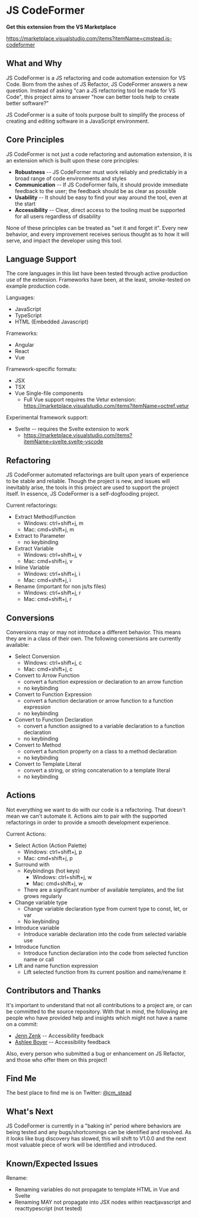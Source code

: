 # JS CodeFormer #

**Get this extension from the VS Marketplace**

https://marketplace.visualstudio.com/items?itemName=cmstead.js-codeformer

## What and Why ##

JS CodeFormer is a JS refactoring and code automation extension for VS Code. Born from the ashes of JS Refactor, JS CodeFormer answers a new question. Instead of asking "can a JS refactoring tool be made for VS Code", this project aims to answer "how can better tools help to create better software?"

JS CodeFormer is a suite of tools purpose built to simplify the process of creating and editing software in a JavaScript environment.

## Core Principles ##

JS CodeFormer is not just a code refactoring and automation extension, it is an extension which is built upon these core principles:

- **Robustness** -- JS CodeFormer must work reliably and predictably in a broad range of code environments and styles
- **Communication** -- If JS CodeFormer fails, it should provide immediate feedback to the user; the feedback should be as clear as possible
- **Usability** -- It should be easy to find your way around the tool, even at the start
- **Accessibility** -- Clear, direct access to the tooling must be supported for all users regardless of disability 

None of these principles can be treated as "set it and forget it". Every new behavior, and every improvement receives serious thought as to how it will serve, and impact the developer using this tool.

## Language Support ##

The core languages in this list have been tested through active production use of the extension. Frameworks have been, at the least, smoke-tested on example production code.

Languages:

- JavaScript
- TypeScript
- HTML (Embedded Javascript)

Frameworks:

- Angular
- React
- Vue

Framework-specific formats:

- JSX
- TSX
- Vue Single-file components
    - Full Vue support requires the Vetur extension: https://marketplace.visualstudio.com/items?itemName=octref.vetur

Experimental framework support:

- Svelte -- requires the Svelte extension to work
    - https://marketplace.visualstudio.com/items?itemName=svelte.svelte-vscode

## Refactoring ##

JS CodeFormer automated refactorings are built upon years of experience to be stable and reliable. Though the project is new, and issues will inevitably arise, the tools in this project are used to support the project itself. In essence, JS CodeFormer is a self-dogfooding project.

Current refactorings:

- Extract Method/Function
    - Windows: ctrl+shift+j, m
    - Mac: cmd+shift+j, m
- Extract to Parameter
    - no keybinding
- Extract Variable
    - Windows: ctrl+shift+j, v
    - Mac: cmd+shift+j, v
- Inline Variable
    - Windows: ctrl+shift+j, i
    - Mac: cmd+shift+j, i
- Rename (important for non js/ts files)
    - Windows: ctrl+shift+j, r
    - Mac: cmd+shift+j, r

## Conversions ##

Conversions may or may not introduce a different behavior. This means they are in a class of their own. The following conversions are currently available:

- Select Conversion
    - Windows: ctrl+shift+j, c
    - Mac: cmd+shift+j, c
- Convert to Arrow Function
    - convert a function expression or declaration to an arrow function
    - no keybinding
- Convert to Function Expression
    - convert a function declaration or arrow function to a function expression
    - no keybinding
- Convert to Function Declaration
    - convert a function assigned to a variable declaration to a function declaration
    - no keybinding
- Convert to Method
    - convert a function property on a class to a method declaration
    - no keybinding
- Convert to Template Literal
    - convert a string, or string concatenation to a template literal
    - no keybinding

## Actions ##

Not everything we want to do with our code is a refactoring. That doesn't mean we can't automate it. Actions aim to pair with the supported refactorings in order to provide a smooth development experience.

Current Actions:

- Select Action (Action Palette)
    - Windows: ctrl+shift+j, p
    - Mac: cmd+shift+j, p
- Surround with
    - Keybindings (hot keys)
        - Windows: ctrl+shift+j, w
        - Mac: cmd+shift+j, w
    - There are a significant number of available templates, and the list grows regularly
- Change variable type
    - Change variable declaration type from current type to const, let, or var
    - No keybinding
- Introduce variable
    - Introduce variable declaration into the code from selected variable use
- Introduce function
    - Introduce function declaration into the code from selected function name or call
- Lift and name function expression
    - Lift selected function from its current position and name/rename it

## Contributors and Thanks #

It's important to understand that not all contributions to a project are, or can be committed to the source repository. With that in mind, the following are people who have provided help and insights which might not have a name on a commit:

- [Jenn Zenk](https://github.com/jzenk) -- Accessibility feedback
- [Ashlee Boyer](https://twitter.com/AshleeMBoyer) -- Accessibility feedback

Also, every person who submitted a bug or enhancement on JS Refactor, and those who offer them on this project!

## Find Me ##

The best place to find me is on Twitter: [@cm_stead](https://twitter.com/cm_stead)

## What's Next ##

JS CodeFormer is currently in a "baking in" period where behaviors are being tested and any bugs/shortcomings can be identified and resolved. As it looks like bug discovery has slowed, this will shift to V1.0.0 and the next most valuable piece of work will be identified and introduced.

## Known/Expected Issues ##

Rename:

- Renaming variables do not propagate to template HTML in Vue and Svelte
- Renaming MAY not propagate into JSX nodes within reactjavascript and reacttypescript (not tested)